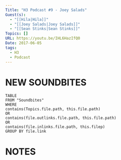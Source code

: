 ```yaml
---
Title: "H3 Podcast #9 - Joey Salads"
Guest(s):
  - "[[Hila|Hila]]"
  - "[[Joey Salads|Joey Salads]]"
  - "[[Sean Stinks|Sean Stinks]]"
Topics: []
URL: https://youtu.be/IHL6HazIfQ0
Date: 2017-06-05
tags:
  - H3
  - Podcast
---
```

# NEW SOUNDBITES
``` dataview
TABLE
FROM "Soundbites"
WHERE 
contains(Topics.file.path, this.file.path) 
OR 
contains(file.outlinks.file.path, this.file.path)
OR
contains(file.inlinks.file.path, this.filep)
GROUP BY file.link
```

# NOTES
